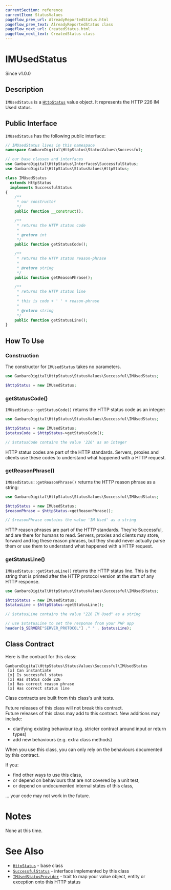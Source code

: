 ```yaml
---
currentSection: reference
currentItem: StatusValues
pageflow_prev_url: AlreadyReportedStatus.html
pageflow_prev_text: AlreadyReportedStatus class
pageflow_next_url: CreatedStatus.html
pageflow_next_text: CreatedStatus class
---
```


# IMUsedStatus

<div class="callout info">
Since v1.0.0
</div>

## Description

`IMUsedStatus` is a [`HttpStatus`](HttpStatus.html) value object. It represents the HTTP 226 IM Used status.

## Public Interface

`IMUsedStatus` has the following public interface:

```php
// IMUsedStatus lives in this namespace
namespace GanbaroDigital\HttpStatus\StatusValues\Successful;

// our base classes and interfaces
use GanbaroDigital\HttpStatus\Interfaces\SuccessfulStatus;
use GanbaroDigital\HttpStatus\StatusValues\HttpStatus;

class IMUsedStatus
  extends HttpStatus
  implements SuccessfulStatus
{
    /**
     * our constructor
     */
    public function __construct();

    /**
     * returns the HTTP status code
     *
     * @return int
     */
    public function getStatusCode();

    /**
     * returns the HTTP status reason-phrase
     *
     * @return string
     */
    public function getReasonPhrase();

    /**
     * returns the HTTP status line
     *
     * this is code + ' ' + reason-phrase
     *
     * @return string
     */
    public function getStatusLine();
}
```

## How To Use

### Construction

The constructor for `IMUsedStatus` takes no parameters.

```php
use GanbaroDigital\HttpStatus\StatusValues\Successful\IMUsedStatus;

$httpStatus = new IMUsedStatus;
```

### getStatusCode()

`IMUsedStatus::getStatusCode()` returns the HTTP status code as an integer:

```php
use GanbaroDigital\HttpStatus\StatusValues\Successful\IMUsedStatus;

$httpStatus = new IMUsedStatus;
$statusCode = $httpStatus->getStatusCode();

// $statusCode contains the value '226' as an integer
```

HTTP status codes are part of the HTTP standards. Servers, proxies and clients use these codes to understand what happened with a HTTP request.

### getReasonPhrase()

`IMUsedStatus::getReasonPhrase()` returns the HTTP reason phrase as a string:

```php
use GanbaroDigital\HttpStatus\StatusValues\Successful\IMUsedStatus;

$httpStatus = new IMUsedStatus;
$reasonPhrase = $httpStatus->getReasonPhrase();

// $reasonPhrase contains the value 'IM Used' as a string
```

HTTP reason phrases are part of the HTTP standards. They're Successful, and are there for humans to read. Servers, proxies and clients may store, forward and log these reason phrases, but they should never actually parse them or use them to understand what happened with a HTTP request.

### getStatusLine()

`IMUsedStatus::getStatusLine()` returns the HTTP status line. This is the string that is printed after the HTTP protocol version at the start of any HTTP response.

```php
use GanbaroDigital\HttpStatus\StatusValues\Successful\IMUsedStatus;

$httpStatus = new IMUsedStatus;
$statusLine = $httpStatus->getStatusLine();

// $statusLine contains the value "226 IM Used" as a string

// use $statusLine to set the response from your PHP app
header($_SERVER["SERVER_PROTOCOL"] ." " . $statusLine);
```

## Class Contract

Here is the contract for this class:

    GanbaroDigital\HttpStatus\StatusValues\Successful\IMUsedStatus
     [x] Can instantiate
     [x] Is successful status
     [x] Has status code 226
     [x] Has correct reason phrase
     [x] Has correct status line

Class contracts are built from this class's unit tests.

<div class="callout success">
Future releases of this class will not break this contract.
</div>

<div class="callout info" markdown="1">
Future releases of this class may add to this contract. New additions may include:

* clarifying existing behaviour (e.g. stricter contract around input or return types)
* add new behaviours (e.g. extra class methods)
</div>

<div class="callout warning" markdown="1">
When you use this class, you can only rely on the behaviours documented by this contract.

If you:

* find other ways to use this class,
* or depend on behaviours that are not covered by a unit test,
* or depend on undocumented internal states of this class,

... your code may not work in the future.
</div>

# Notes

None at this time.

# See Also

* [`HttpStatus`](HttpStatus.html) - base class
* [`SuccessfulStatus`](SuccessfulStatus.html) - interface implemented by this class
* [`IMUsedStatusProvider`](../StatusProviders/IMUsedStatusProvider.html) - trait to map your value object, entity or exception onto this HTTP status

